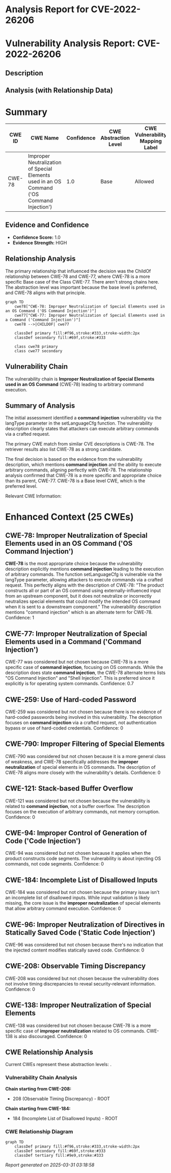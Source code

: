 # Analysis Report for CVE-2022-26206

# Vulnerability Analysis Report: CVE-2022-26206

## Description



## Analysis (with Relationship Data)

# Summary
| CWE ID | CWE Name | Confidence | CWE Abstraction Level | CWE Vulnerability Mapping Label | CWE-Vulnerability Mapping Notes |
|---|---|---|---|---|---|
| CWE-78 | Improper Neutralization of Special Elements used in an OS Command ('OS Command Injection') | 1.0 | Base | Allowed | Primary CWE |

## Evidence and Confidence

*   **Confidence Score:** 1.0
*   **Evidence Strength:** HIGH

## Relationship Analysis
The primary relationship that influenced the decision was the ChildOf relationship between CWE-78 and CWE-77, where CWE-78 is a more specific Base case of the Class CWE-77. There aren't strong chains here. The abstraction level was important because the base level is preferred, and CWE-78 aligns with that principle.

```mermaid
graph TD
    cwe78["CWE-78: Improper Neutralization of Special Elements used in an OS Command ('OS Command Injection')"]
    cwe77["CWE-77: Improper Neutralization of Special Elements used in a Command ('Command Injection')"]
    cwe78 -->|CHILDOF| cwe77
    
    classDef primary fill:#f96,stroke:#333,stroke-width:2px
    classDef secondary fill:#69f,stroke:#333
    
    class cwe78 primary
    class cwe77 secondary
```

## Vulnerability Chain
The vulnerability chain is **Improper Neutralization of Special Elements used in an OS Command** (CWE-78) leading to arbitrary command execution.

## Summary of Analysis
The initial assessment identified a **command injection** vulnerability via the langType parameter in the setLanguageCfg function. The vulnerability description clearly states that attackers can execute arbitrary commands via a crafted request.

The primary CWE match from similar CVE descriptions is CWE-78. The retriever results also list CWE-78 as a strong candidate.

The final decision is based on the evidence from the vulnerability description, which mentions **command injection** and the ability to execute arbitrary commands, aligning perfectly with CWE-78. The relationship analysis confirmed that CWE-78 is a more specific and appropriate choice than its parent, CWE-77. CWE-78 is a Base level CWE, which is the preferred level.

Relevant CWE Information:

# Enhanced Context (25 CWEs)

## CWE-78: Improper Neutralization of Special Elements used in an OS Command ('OS Command Injection')
**CWE-78** is the most appropriate choice because the vulnerability description explicitly mentions **command injection** leading to the execution of arbitrary commands. The function setLanguageCfg is vulnerable via the langType parameter, allowing attackers to execute commands via a crafted request. This perfectly aligns with the description of CWE-78: "The product constructs all or part of an OS command using externally-influenced input from an upstream component, but it does not neutralize or incorrectly neutralizes special elements that could modify the intended OS command when it is sent to a downstream component."
The vulnerability description mentions "command injection" which is an alternate term for CWE-78.
Confidence: 1

## CWE-77: Improper Neutralization of Special Elements used in a Command ('Command Injection')
CWE-77 was considered but not chosen because CWE-78 is a more specific case of **command injection**, focusing on OS commands. While the description does state **command injection**, the CWE-78 alternate terms lists "OS Command Injection" and "Shell Injection". This is preferred since it explicitly is for operating system commands.
Confidence: 0.7

## CWE-259: Use of Hard-coded Password
CWE-259 was considered but not chosen because there is no evidence of hard-coded passwords being involved in this vulnerability. The description focuses on **command injection** via a crafted request, not authentication bypass or use of hard-coded credentials.
Confidence: 0

## CWE-790: Improper Filtering of Special Elements
CWE-790 was considered but not chosen because it is a more general class of weakness, and CWE-78 specifically addresses the **improper neutralization** of special elements in OS commands. The description of CWE-78 aligns more closely with the vulnerability's details.
Confidence: 0

## CWE-121: Stack-based Buffer Overflow
CWE-121 was considered but not chosen because the vulnerability is related to **command injection**, not a buffer overflow. The description focuses on the execution of arbitrary commands, not memory corruption.
Confidence: 0

## CWE-94: Improper Control of Generation of Code ('Code Injection')
CWE-94 was considered but not chosen because it applies when the product constructs code segments. The vulnerability is about injecting OS commands, not code segments.
Confidence: 0

## CWE-184: Incomplete List of Disallowed Inputs
CWE-184 was considered but not chosen because the primary issue isn't an incomplete list of disallowed inputs. While input validation is likely missing, the core issue is the **improper neutralization** of special elements that allow arbitrary command execution.
Confidence: 0

## CWE-96: Improper Neutralization of Directives in Statically Saved Code ('Static Code Injection')
CWE-96 was considered but not chosen because there's no indication that the injected content modifies statically saved code.
Confidence: 0

## CWE-208: Observable Timing Discrepancy
CWE-208 was considered but not chosen because the vulnerability does not involve timing discrepancies to reveal security-relevant information.
Confidence: 0

## CWE-138: Improper Neutralization of Special Elements
CWE-138 was considered but not chosen because CWE-78 is a more specific case of **improper neutralization** related to OS commands. CWE-138 is also discouraged.
Confidence: 0


## CWE Relationship Analysis

Current CWEs represent these abstraction levels: .


### Vulnerability Chain Analysis

**Chain starting from CWE-208:**
- 208 (Observable Timing Discrepancy) - ROOT


**Chain starting from CWE-184:**
- 184 (Incomplete List of Disallowed Inputs) - ROOT



### CWE Relationship Diagram

```mermaid
graph TD
    classDef primary fill:#f96,stroke:#333,stroke-width:2px
    classDef secondary fill:#69f,stroke:#333
    classDef tertiary fill:#9e9,stroke:#333
```



*Report generated on 2025-03-31 03:18:58*
